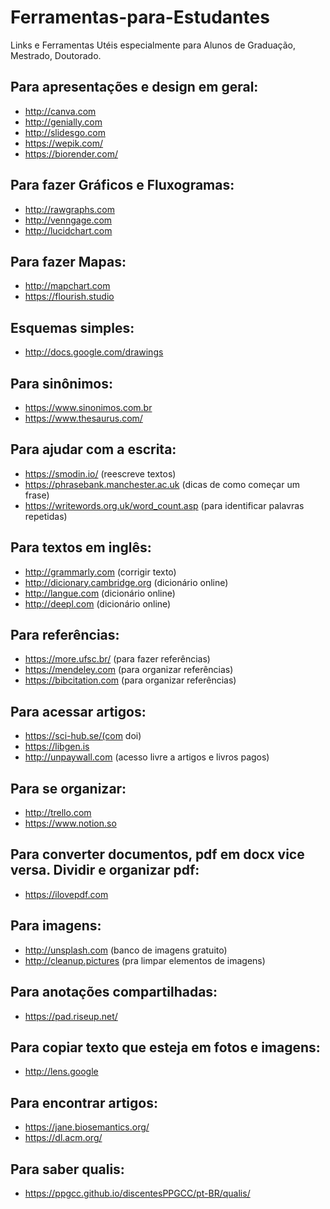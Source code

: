 # Ferramentas-para-Estudantes
Links e Ferramentas Utéis especialmente para Alunos de Graduação, Mestrado, Doutorado.

## Para apresentações e design em geral:
- http://canva.com 
- http://genially.com
- http://slidesgo.com 
- https://wepik.com/
- https://biorender.com/


## Para fazer Gráficos e Fluxogramas: 
- http://rawgraphs.com
- http://venngage.com 
- http://lucidchart.com

## Para fazer Mapas: 
- http://mapchart.com 
- https://flourish.studio

## Esquemas simples: 
- http://docs.google.com/drawings

## Para sinônimos:
- https://www.sinonimos.com.br
- https://www.thesaurus.com/

## Para ajudar com a escrita:
- https://smodin.io/ (reescreve textos)
- https://phrasebank.manchester.ac.uk (dicas de como começar um frase)
- https://writewords.org.uk/word_count.asp (para identificar palavras repetidas)

## Para textos em inglês:
- http://grammarly.com (corrigir texto)
- http://dicionary.cambridge.org (dicionário online)
- http://langue.com (dicionário online)
- http://deepl.com (dicionário online)

## Para referências:
- https://more.ufsc.br/ (para fazer referências)
- https://mendeley.com (para organizar referências)
- https://bibcitation.com (para organizar referências)

## Para acessar artigos:
- https://sci-hub.se/(com doi)
- https://libgen.is
- http://unpaywall.com (acesso livre a artigos e livros pagos)

## Para se organizar:
- http://trello.com
- https://www.notion.so

## Para converter documentos, pdf em docx vice versa. Dividir e organizar pdf:
- https://ilovepdf.com


## Para imagens:
- http://unsplash.com (banco de imagens gratuito) 
- http://cleanup.pictures (pra limpar elementos de imagens)

## Para anotações compartilhadas:
- https://pad.riseup.net/

## Para copiar texto que esteja em fotos e imagens: 
- http://lens.google

## Para encontrar artigos:
- https://jane.biosemantics.org/
- https://dl.acm.org/

## Para saber qualis:
- https://ppgcc.github.io/discentesPPGCC/pt-BR/qualis/
